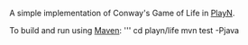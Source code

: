 A simple implementation of Conway's Game of Life in [PlayN](http://playn.io).

To build and run using [Maven](maven.apache.org):
'''
cd playn/life
mvn test -Pjava
